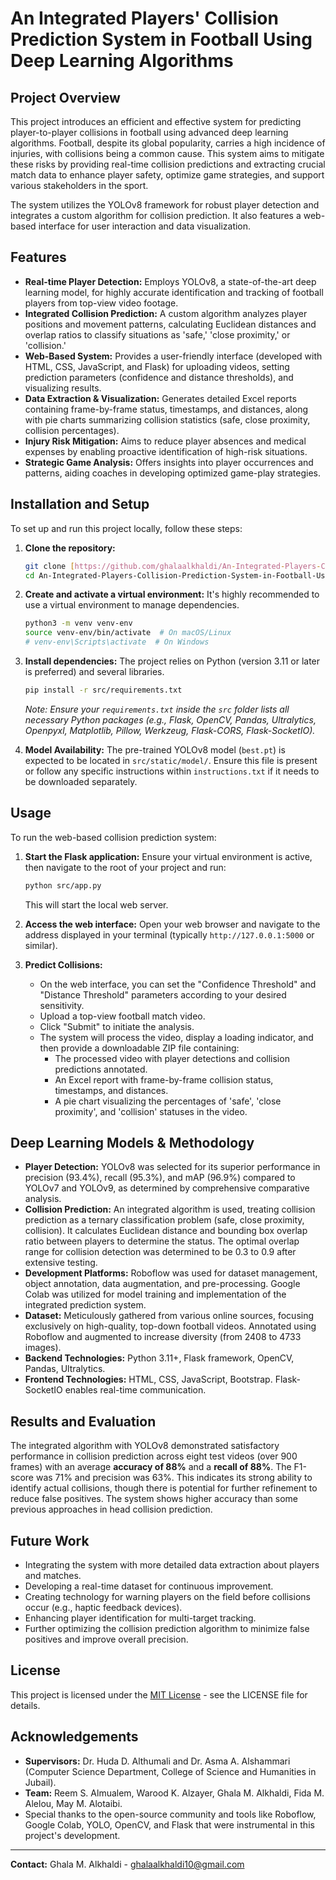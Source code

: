 # An Integrated Players' Collision Prediction System in Football Using Deep Learning Algorithms

## Project Overview

This project introduces an efficient and effective system for predicting player-to-player collisions in football using advanced deep learning algorithms. Football, despite its global popularity, carries a high incidence of injuries, with collisions being a common cause. This system aims to mitigate these risks by providing real-time collision predictions and extracting crucial match data to enhance player safety, optimize game strategies, and support various stakeholders in the sport.

The system utilizes the YOLOv8 framework for robust player detection and integrates a custom algorithm for collision prediction. It also features a web-based interface for user interaction and data visualization.

## Features

* **Real-time Player Detection:** Employs YOLOv8, a state-of-the-art deep learning model, for highly accurate identification and tracking of football players from top-view video footage.
* **Integrated Collision Prediction:** A custom algorithm analyzes player positions and movement patterns, calculating Euclidean distances and overlap ratios to classify situations as 'safe,' 'close proximity,' or 'collision.'
* **Web-Based System:** Provides a user-friendly interface (developed with HTML, CSS, JavaScript, and Flask) for uploading videos, setting prediction parameters (confidence and distance thresholds), and visualizing results.
* **Data Extraction & Visualization:** Generates detailed Excel reports containing frame-by-frame status, timestamps, and distances, along with pie charts summarizing collision statistics (safe, close proximity, collision percentages).
* **Injury Risk Mitigation:** Aims to reduce player absences and medical expenses by enabling proactive identification of high-risk situations.
* **Strategic Game Analysis:** Offers insights into player occurrences and patterns, aiding coaches in developing optimized game-play strategies.


## Installation and Setup

To set up and run this project locally, follow these steps:

1.  **Clone the repository:**
    ```bash
    git clone [https://github.com/ghalaalkhaldi/An-Integrated-Players-Collision-Prediction-System-in-Football-Using-Deep-Learning-Algorithms.git](https://github.com/ghalaalkhaldi/An-Integrated-Players-Collision-Prediction-System-in-Football-Using-Deep-Learning-Algorithms.git)
    cd An-Integrated-Players-Collision-Prediction-System-in-Football-Using-Deep-Learning-Algorithms
    ```

2.  **Create and activate a virtual environment:**
    It's highly recommended to use a virtual environment to manage dependencies.
    ```bash
    python3 -m venv venv-env
    source venv-env/bin/activate  # On macOS/Linux
    # venv-env\Scripts\activate  # On Windows
    ```

3.  **Install dependencies:**
    The project relies on Python (version 3.11 or later is preferred) and several libraries.
    ```bash
    pip install -r src/requirements.txt
    ```
    *Note: Ensure your `requirements.txt` inside the `src` folder lists all necessary Python packages (e.g., Flask, OpenCV, Pandas, Ultralytics, Openpyxl, Matplotlib, Pillow, Werkzeug, Flask-CORS, Flask-SocketIO).*

4.  **Model Availability:**
    The pre-trained YOLOv8 model (`best.pt`) is expected to be located in `src/static/model/`. Ensure this file is present or follow any specific instructions within `instructions.txt` if it needs to be downloaded separately.

## Usage

To run the web-based collision prediction system:

1.  **Start the Flask application:**
    Ensure your virtual environment is active, then navigate to the root of your project and run:
    ```bash
    python src/app.py
    ```
    This will start the local web server.

2.  **Access the web interface:**
    Open your web browser and navigate to the address displayed in your terminal (typically `http://127.0.0.1:5000` or similar).

3.  **Predict Collisions:**
    * On the web interface, you can set the "Confidence Threshold" and "Distance Threshold" parameters according to your desired sensitivity.
    * Upload a top-view football match video.
    * Click "Submit" to initiate the analysis.
    * The system will process the video, display a loading indicator, and then provide a downloadable ZIP file containing:
        * The processed video with player detections and collision predictions annotated.
        * An Excel report with frame-by-frame collision status, timestamps, and distances.
        * A pie chart visualizing the percentages of 'safe', 'close proximity', and 'collision' statuses in the video.

## Deep Learning Models & Methodology

* **Player Detection:** YOLOv8 was selected for its superior performance in precision (93.4%), recall (95.3%), and mAP (96.9%) compared to YOLOv7 and YOLOv9, as determined by comprehensive comparative analysis.
* **Collision Prediction:** An integrated algorithm is used, treating collision prediction as a ternary classification problem (safe, close proximity, collision). It calculates Euclidean distance and bounding box overlap ratio between players to determine the status. The optimal overlap range for collision detection was determined to be 0.3 to 0.9 after extensive testing.
* **Development Platforms:** Roboflow was used for dataset management, object annotation, data augmentation, and pre-processing. Google Colab was utilized for model training and implementation of the integrated prediction system.
* **Dataset:** Meticulously gathered from various online sources, focusing exclusively on high-quality, top-down football videos. Annotated using Roboflow and augmented to increase diversity (from 2408 to 4733 images).
* **Backend Technologies:** Python 3.11+, Flask framework, OpenCV, Pandas, Ultralytics.
* **Frontend Technologies:** HTML, CSS, JavaScript, Bootstrap. Flask-SocketIO enables real-time communication.

## Results and Evaluation

The integrated algorithm with YOLOv8 demonstrated satisfactory performance in collision prediction across eight test videos (over 900 frames) with an average **accuracy of 88%** and a **recall of 88%**. The F1-score was 71% and precision was 63%. This indicates its strong ability to identify actual collisions, though there is potential for further refinement to reduce false positives. The system shows higher accuracy than some previous approaches in head collision prediction.

## Future Work

* Integrating the system with more detailed data extraction about players and matches.
* Developing a real-time dataset for continuous improvement.
* Creating technology for warning players on the field before collisions occur (e.g., haptic feedback devices).
* Enhancing player identification for multi-target tracking.
* Further optimizing the collision prediction algorithm to minimize false positives and improve overall precision.

## License

This project is licensed under the [MIT License](LICENSE) - see the LICENSE file for details.

## Acknowledgements

* **Supervisors:** Dr. Huda D. Althumali and Dr. Asma A. Alshammari (Computer Science Department, College of Science and Humanities in Jubail).
* **Team:** Reem S. Almualem, Warood K. Alzayer, Ghala M. Alkhaldi, Fida M. Alelou, May M. Alotaibi.
* Special thanks to the open-source community and tools like Roboflow, Google Colab, YOLO, OpenCV, and Flask that were instrumental in this project's development.

---

**Contact:**
Ghala M. Alkhaldi - ghalaalkhaldi10@gmail.com
